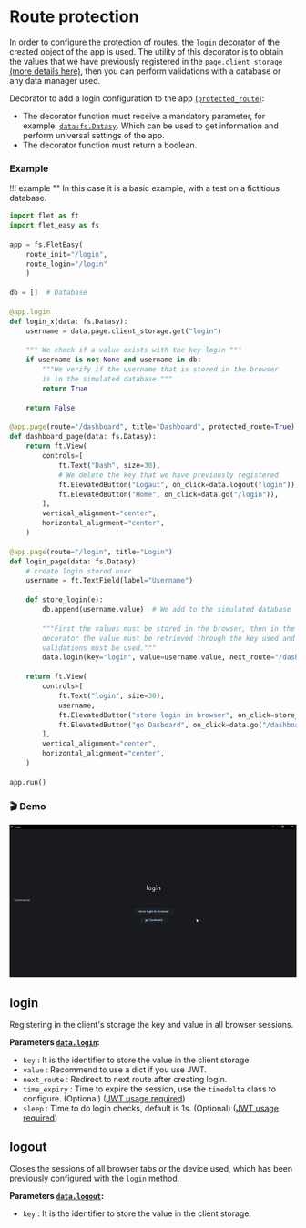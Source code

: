 # Route protection
In order to configure the protection of routes, the [`login`](/flet-easy/0.2.4/customized-app/route-protection/#login) decorator of the created object of the app is used. The utility of this decorator is to obtain the values that we have previously registered in the `page.client_storage` [(more details here)](https://flet.dev/docs/guides/python/client-storage), then you can perform validations with a database or any data manager used.

Decorator to add a login configuration to the app [(`protected_route`)](/flet-easy/0.2.4/how-to-use/#decorator-page):

* The decorator function must receive a mandatory parameter, for example: [`data:fs.Datasy`](/flet-easy/0.2.4/how-to-use/#datasy-data). Which can be used to get information and perform universal settings of the app.
* The decorator function must return a boolean.
  
### Example
!!! example ""
    In this case it is a basic example, with a test on a fictitious database.

```python hl_lines="11 13 19 23 28-29 36 47"
import flet as ft
import flet_easy as fs

app = fs.FletEasy(
    route_init="/login",
    route_login="/login"
    )

db = []  # Database

@app.login
def login_x(data: fs.Datasy):
    username = data.page.client_storage.get("login")

    """ We check if a value exists with the key login """
    if username is not None and username in db:
        """We verify if the username that is stored in the browser
        is in the simulated database."""
        return True

    return False

@app.page(route="/dashboard", title="Dashboard", protected_route=True)
def dashboard_page(data: fs.Datasy):
    return ft.View(
        controls=[
            ft.Text("Dash", size=30),
            # We delete the key that we have previously registered
            ft.ElevatedButton("Logaut", on_click=data.logout("login")),
            ft.ElevatedButton("Home", on_click=data.go("/login")),
        ],
        vertical_alignment="center",
        horizontal_alignment="center",
    )

@app.page(route="/login", title="Login")
def login_page(data: fs.Datasy):
    # create login stored user
    username = ft.TextField(label="Username")

    def store_login(e):
        db.append(username.value)  # We add to the simulated database

        """First the values must be stored in the browser, then in the login
        decorator the value must be retrieved through the key used and then
        validations must be used."""
        data.login(key="login", value=username.value, next_route="/dashboard")

    return ft.View(
        controls=[
            ft.Text("login", size=30),
            username,
            ft.ElevatedButton("store login in browser", on_click=store_login),
            ft.ElevatedButton("go Dasboard", on_click=data.go("/dashboard")),
        ],
        vertical_alignment="center",
        horizontal_alignment="center",
    )

app.run()
```
### 🎬 **Demo**
![alt video](../assets/gifs/protected-route.gif "protected route")

## login
Registering in the client's storage the key and value in all browser sessions.

**Parameters [`data.login`](/flet-easy/0.2.4/how-to-use/#methods_1):**

* `key` : It is the identifier to store the value in the client storage.
* `value` : Recommend to use a dict if you use JWT.
* `next_route` : Redirect to next route after creating login.
* `time_expiry` : Time to expire the session, use the `timedelta` class  to configure. (Optional) ([JWT usage required](/flet-easy/0.2.4/basic-jwt/))
* `sleep` : Time to do login checks, default is 1s. (Optional) ([JWT usage required](/flet-easy/0.2.4/basic-jwt/))

## logout
Closes the sessions of all browser tabs or the device used, which has been previously configured with the `login` method.

**Parameters [`data.logout`](/flet-easy/0.2.4/how-to-use/#methods_1):**

* `key` : It is the identifier to store the value in the client storage.
